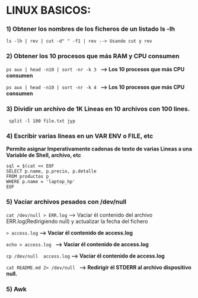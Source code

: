 # LINUX BASICOS:
### 1) Obtener los nombres de los ficheros de un listado ls -lh
~~~ 
ls -lh | rev | cut -d" " -f1 | rev ̣--> Usando cut y rev  
~~~
### 2) Obtener los 10 procesos que más RAM y CPU consumen
``ps aux | head -n10 | sort -nr -k 3 `` <strong>--> Los 10 procesos que más CPU consumen</strong>

``ps aux | head -n10 | sort -nr -k 4 `` <strong>--> Los 10 procesos que más CPU consumen</strong>

### 3) Dividir un archivo de 1K Lineas en 10 archivos con 100 lines.
`` split -l 100 file.txt jyp``

### 4) Escribir varias lineas en un VAR ENV o FILE, etc

<strong> Permite asignar Imperativamente cadenas de texto de varias Lineas a una Variable de Shell, archivo, etc</strong>

~~~
sql = $(cat << EOF
SELECT p.name, p.precio, p.detalle 
FROM productos p
WHERE p.name = 'laptop_hp'
EOF
~~~

### 5) Vaciar archivos pesados con /dev/null

``cat /dev/null > ERR.log``  --> Vaciar él contenido del archivo ERR.log(Redirigiendo null)  y actualizar la fecha del fichero

``> access.log`` <strong> --> Vaciar él contenido de access.log</strong>

``echo > access.log `` <strong> --> Vaciar él contenido de access.log</strong>

``cp /dev/null  access.log`` <strong> -->  Vaciar él contenido de access.log</strong>

``cat README.md 2> /dev/null `` <strong> --> Redirigir él STDERR al archivo dispositivo null.</strong>

### 5) Awk
